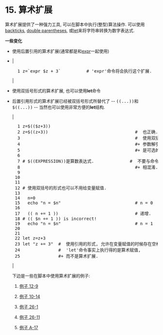 # 15\. 算术扩展

算术扩展提供了一种强力工具, 可以在脚本中执行(整型)算法操作. 可以使用[backticks](commandsub.md#BACKQUOTESREF), [double parentheses](dblparens.md), 或[let](internal.md#LETREF)来将字符串转换为数字表达式.

**一些变化**

*   使用后置引用的算术扩展(通常都是和[expr](moreadv.md#EXPRREF)一起使用)
*   | 

    <pre class="PROGRAMLISTING">  1 z=`expr $z + 3`          # 'expr'命令将会执行这个扩展. </pre>

     |

*   使用双括号形式的算术扩展, 也可以使用**let**命令
*   后置引用形式的算术扩展已经被双括号形式所替代了 -- <kbd class="USERINPUT">((...))</kbd>和<kbd class="USERINPUT">$((...))</kbd> -- 当然也可以使用非常方便的**let**结构.

    | 

    <pre class="PROGRAMLISTING">  1 z=$(($z+3))
      2 z=$((z+3))                                  #  也正确. 
      3                                             #  使用双括号的形式, 
      4                                             #+ 参数解引用
      5                                             #+ 是可选的. 
      6 
      7 # $((EXPRESSION))是算数表达式.              #  不要与命令替换
      8                                             #+ 相混淆. 
      9 
     10 
     11 
     12 # 使用双括号的形式也可以不用给变量赋值. 
     13 
     14   n=0
     15   echo "n = $n"                             # n = 0
     16 
     17   (( n += 1 ))                              # 递增. 
     18 # (( $n += 1 )) is incorrect!
     19   echo "n = $n"                             # n = 1
     20 
     21 
     22 let z=z+3
     23 let "z += 3"  #  使用引用的形式, 允许在变量赋值的时候存在空格. 
     24               #  'let'命令事实上执行得的是算术赋值, 
     25               #+ 而不是算术扩展. </pre>

     |

    下边是一些在脚本中使用算术扩展的例子:

    1.  [例子 12-9](moreadv.md#EX45)

    2.  [例子 10-14](loops1.md#EX25)

    3.  [例子 26-1](arrays.md#EX66)

    4.  [例子 26-11](arrays.md#BUBBLE)

    5.  [例子 A-17](contributed-scripts.md#TREE)